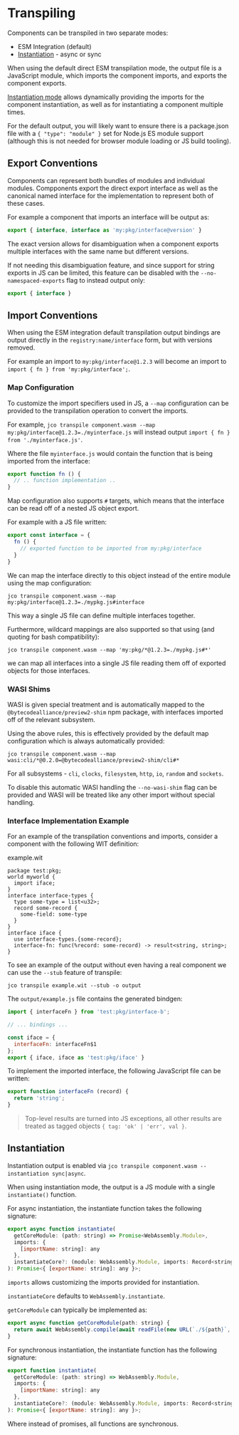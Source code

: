 # Transpiling

Components can be transpiled in two separate modes:

* ESM Integration (default)
* [Instantiation](#instantiation) - async or sync

When using the default direct ESM transpilation mode, the output file is a JavaScript module, which imports the component imports,
and exports the component exports.

[Instantiation mode](#instantiation) allows dynamically providing the imports for the component instantiation, as well as for instantiating a component multiple times.

For the default output, you will likely want to ensure there is a package.json file with a `{ "type": "module" }` set for Node.js ES module support (although this is not needed for browser module loading or JS build tooling).

## Export Conventions

Components can represent both bundles of modules and individual modules. Compponents export the direct export interface as well as the canonical named interface for the implementation to represent both of these cases.

For example a component that imports an interface will be output as:

```js
export { interface, interface as 'my:pkg/interface@version' }
```

The exact version allows for disambiguation when a component exports multiple interfaces with the same name but different versions.

If not needing this disambiguation feature, and since support for string exports in JS can be limited, this feature can be disabled with the `--no-namespaced-exports` flag to instead output only:

```js
export { interface }
```

## Import Conventions

When using the ESM integration default transpilation output bindings are output directly in the `registry:name/interface` form, but with versions removed.

For example an import to `my:pkg/interface@1.2.3` will become an import to `import { fn } from 'my:pkg/interface';`.

### Map Configuration

To customize the import specifiers used in JS, a `--map` configuration can be provided to the transpilation operation to convert the imports.

For example, `jco transpile component.wasm --map my:pkg/interface@1.2.3=./myinterface.js` will instead output `import { fn } from './myinterface.js'`.

Where the file `myinterface.js` would contain the function that is being imported from the interface:

```js
export function fn () {
  // .. function implementation ..
}
```

Map configuration also supports `#` targets, which means that the interface can be read off of a nested JS object export.

For example with a JS file written:

```js
export const interface = {
  fn () {
    // exported function to be imported from my:pkg/interface
  }
}
```

We can map the interface directly to this object instead of the entire module using the map configuration:

```
jco transpile component.wasm --map my:pkg/interface@1.2.3=./mypkg.js#interface
```

This way a single JS file can define multiple interfaces together.

Furthermore, wildcard mappings are also supported so that using (and quoting for bash compatibility):

```
jco transpile component.wasm --map 'my:pkg/*@1.2.3=./mypkg.js#*'
```

we can map all interfaces into a single JS file reading them off of exported objects for those interfaces.

### WASI Shims

WASI is given special treatment and is automatically mapped to the `@bytecodealliance/preview2-shim` npm package, with interfaces imported off of the relevant subsystem.

Using the above rules, this is effectively provided by the default map configuration which is always automatically provided:

```
jco transpile component.wasm --map wasi:cli/*@0.2.0=@bytecodealliance/preview2-shim/cli#*
```

For all subsystems - `cli`, `clocks`, `filesystem`, `http`, `io`, `random` and `sockets`.

To disable this automatic WASI handling the `--no-wasi-shim` flag can be provided and WASI will be treated like any other import without special handling.

### Interface Implementation Example

For an example of the transpilation conventions and imports, consider a component with the following WIT definition:

example.wit
```wit
package test:pkg;
world myworld {
  import iface;
}
interface interface-types {
  type some-type = list<u32>;
  record some-record {
    some-field: some-type
  }
}
interface iface {
  use interface-types.{some-record};
  interface-fn: func(%record: some-record) -> result<string, string>;
}
```

To see an example of the output without even having a real component we can use the `--stub` feature of transpile:

```
jco transpile example.wit --stub -o output
```

The `output/example.js` file contains the generated bindgen:

```js
import { interfaceFn } from 'test:pkg/interface-b';

// ... bindings ...

const iface = {
  interfaceFn: interfaceFn$1
};
export { iface, iface as 'test:pkg/iface' }
```

To implement the imported interface, the following JavaScript file can be written:

```js
export function interfaceFn (record) {
  return 'string';
}
```

> Top-level results are turned into JS exceptions, all other results are treated as tagged objects `{ tag: 'ok' | 'err', val }`.

## Instantiation

Instantiation output is enabled via `jco transpile component.wasm --instantiation sync|async`.

When using instantiation mode, the output is a JS module with a single `instantiate()` function.

For async instantiation, the instantiate function takes the following signature:

```js
export async function instantiate(
  getCoreModule: (path: string) => Promise<WebAssembly.Module>,
  imports: {
    [importName: string]: any
  },
  instantiateCore?: (module: WebAssembly.Module, imports: Record<string, any>) => Promise<WebAssembly.Instance>
): Promise<{ [exportName: string]: any }>;
```

`imports` allows customizing the imports provided for instantiation.

`instantiateCore` defaults to `WebAssembly.instantiate`.

`getCoreModule` can typically be implemented as:

```js
export async function getCoreModule(path: string) {
  return await WebAssembly.compile(await readFile(new URL(`./${path}`, import.meta.url)));
}
```

For synchronous instantiation, the instantiate function has the following signature:

```js
export function instantiate(
  getCoreModule: (path: string) => WebAssembly.Module,
  imports: {
    [importName: string]: any
  },
  instantiateCore?: (module: WebAssembly.Module, imports: Record<string, any>) => WebAssembly.Instance
): Promise<{ [exportName: string]: any }>;
```

Where instead of promises, all functions are synchronous.

